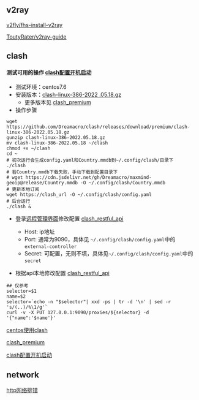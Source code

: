 ## v2ray
[v2fly/fhs-install-v2ray](https://github.com/v2fly/fhs-install-v2ray)

[ToutyRater/v2ray-guide](https://github.com/ToutyRater/v2ray-guide)


## clash

#### 测试可用的操作 [clash配置开机启动](https://einverne.github.io/post/2021/03/linux-use-clash.html)
- 测试环境：centos7.6
- 安装版本：[clash-linux-386-2022 .05.18.gz](https://github.com/Dreamacro/clash/releases/download/premium/clash-linux-386-2022.05.18.gz)   
  - 更多版本见 [clash_premium](https://github.com/Dreamacro/clash/releases/tag/premium)
- 操作步骤
```shell
wget https://github.com/Dreamacro/clash/releases/download/premium/clash-linux-386-2022.05.18.gz 
gunzip clash-linux-386-2022.05.18.gz
mv clash-linux-386-2022.05.18 ~/clash
chmod +x ~/clash
cd ~
# 初次运行会生成config.yaml和Country.mmdb到~/.config/clash/目录下
./clash 
# 若Country.mmdb下载失败，手动下载到配置目录下
# wget https://cdn.jsdelivr.net/gh/Dreamacro/maxmind-geoip@release/Country.mmdb -O ~/.config/clash/Country.mmdb
# 更新本地订阅
wget https://clash_url -O ~/.config/clash/config.yaml
# 后台运行
./clash &
```
- 登录[远程管理界面](http://clash.razord.top/)修改配置 [clash_restful_api](https://clash.gitbook.io/)
  - Host: ip地址
  - Port: 通常为9090，具体见 `~/.config/clash/config.yaml`中的`external-controller`
  - Secret: 可配置，无则不填，具体见`~/.config/clash/config.yaml`中的`secret` 

- 根据api本地修改配置 [clash_restful_api](https://clash.gitbook.io/)
```shell
## 仅参考
selector=$1
name=$2
selector=`echo -n "$selector"| xxd -ps | tr -d '\n' | sed -r 's/(..)/%\1/g'`
curl -v -X PUT 127.0.0.1:9090/proxies/${selector} -d '{"name":'$name'}'
```

[centos使用clash](https://i.jakeyu.top/2021/11/27/centos-%E4%BD%BF%E7%94%A8-Clash-%E6%A2%AF%E5%AD%90/)

[clash_premium](https://github.com/Dreamacro/clash/releases/tag/premium)

[clash配置开机启动](https://einverne.github.io/post/2021/03/linux-use-clash.html)


## network
[http网络排错](https://www.cnblogs.com/hujuntao/p/11984700.html)
